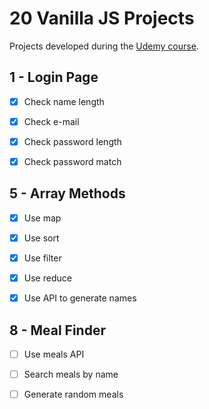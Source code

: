 # 20 Vanilla JS Projects 

Projects developed during the [Udemy course](https://www.udemy.com/course/web-projects-with-vanilla-javascript/).

## 1 - Login Page
- [x] Check name length

- [x] Check e-mail 

- [x] Check password length

- [x] Check password match  

## 5 - Array Methods

- [x] Use map 

- [x] Use sort 

- [x] Use filter 

- [x] Use reduce

- [x] Use API to generate names

## 8 - Meal Finder 

- [ ] Use meals API 

- [ ] Search meals by name 

- [ ] Generate random meals 

